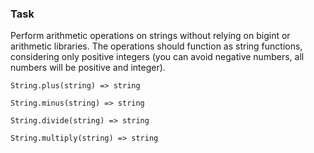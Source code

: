 ### Task

Perform arithmetic operations on strings without relying on bigint or arithmetic libraries. The operations should function as string functions, considering only positive integers (you can avoid negative numbers, all numbers will be positive and integer).

`String.plus(string) => string`

`String.minus(string) => string`

`String.divide(string) => string`

`String.multiply(string) => string`